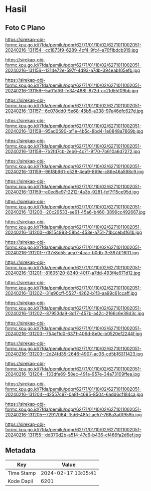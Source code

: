 # Hasil

## Foto C Plano

https://sirekap-obj-formc.kpu.go.id/7fda/pemilu/pdpr/62/71/01/10/02/6271011002051-20240216-131154--cc1873f9-6289-4cf4-9fc4-a70f1bdcb919.jpg

https://sirekap-obj-formc.kpu.go.id/7fda/pemilu/pdpr/62/71/01/10/02/6271011002051-20240216-131156--1214e72e-597f-4d93-a7db-394eab105efb.jpg

https://sirekap-obj-formc.kpu.go.id/7fda/pemilu/pdpr/62/71/01/10/02/6271011002051-20240216-131156--5a01df6f-fe34-488f-872d-cc2fd55f09bb.jpg

https://sirekap-obj-formc.kpu.go.id/7fda/pemilu/pdpr/62/71/01/10/02/6271011002051-20240216-131157--6c078dd0-5e68-45b5-a338-97e46dfc627d.jpg

https://sirekap-obj-formc.kpu.go.id/7fda/pemilu/pdpr/62/71/01/10/02/6271011002051-20240216-131158--95ad0590-bf1e-4b5c-8bd4-1e0848a7869b.jpg

https://sirekap-obj-formc.kpu.go.id/7fda/pemilu/pdpr/62/71/01/10/02/6271011002051-20240216-131158--7b2fd7cb-2eb6-4c71-9f70-7b610a6d7272.jpg

https://sirekap-obj-formc.kpu.go.id/7fda/pemilu/pdpr/62/71/01/10/02/6271011002051-20240216-131159--96f8b961-c528-4ea9-869e-c86e46a598c9.jpg

https://sirekap-obj-formc.kpu.go.id/7fda/pemilu/pdpr/62/71/01/10/02/6271011002051-20240216-131159--e0ed5e97-2212-4a3b-9281-fef7f15ce95d.jpg

https://sirekap-obj-formc.kpu.go.id/7fda/pemilu/pdpr/62/71/01/10/02/6271011002051-20240216-131200--20c29533-ee61-45a6-b460-3899cc492667.jpg

https://sirekap-obj-formc.kpu.go.id/7fda/pemilu/pdpr/62/71/01/10/02/6271011002051-20240216-131200--d8154993-58b4-453e-a751-71bcceb4f61b.jpg

https://sirekap-obj-formc.kpu.go.id/7fda/pemilu/pdpr/62/71/01/10/02/6271011002051-20240216-131201--737e8d55-aea7-4cac-b0db-3e397df16ff1.jpg

https://sirekap-obj-formc.kpu.go.id/7fda/pemilu/pdpr/62/71/01/10/02/6271011002051-20240216-131201--81605120-8340-40f7-a7dd-493f4e971d12.jpg

https://sirekap-obj-formc.kpu.go.id/7fda/pemilu/pdpr/62/71/01/10/02/6271011002051-20240216-131202--31e96cff-5527-4262-b1f3-aa99c61ccaff.jpg

https://sirekap-obj-formc.kpu.go.id/7fda/pemilu/pdpr/62/71/01/10/02/6271011002051-20240216-131202--87953da9-8d17-457b-a42c-2166c6e38d3c.jpg

https://sirekap-obj-formc.kpu.go.id/7fda/pemilu/pdpr/62/71/01/10/02/6271011002051-20240216-131203--754ef1d0-6371-406d-8e0c-b0520ef2244f.jpg

https://sirekap-obj-formc.kpu.go.id/7fda/pemilu/pdpr/62/71/01/10/02/6271011002051-20240216-131203--2d24fd35-2646-4907-ac36-cd5b16311423.jpg

https://sirekap-obj-formc.kpu.go.id/7fda/pemilu/pdpr/62/71/01/10/02/6271011002051-20240216-131204--133dfe69-58ec-491a-957e-34a73109ffea.jpg

https://sirekap-obj-formc.kpu.go.id/7fda/pemilu/pdpr/62/71/01/10/02/6271011002051-20240216-131204--d2557c97-0a8f-4695-8504-6add6cf184ca.jpg

https://sirekap-obj-formc.kpu.go.id/7fda/pemilu/pdpr/62/71/01/10/02/6271011002051-20240216-131205--72917064-f5d6-48fd-ae57-768a3a0f959b.jpg

https://sirekap-obj-formc.kpu.go.id/7fda/pemilu/pdpr/62/71/01/10/02/6271011002051-20240216-131155--dd370d2b-a514-47c6-b436-cf466fa2d6ef.jpg


## Metadata

| Key        | Value               |
| ---------- | ------------------- |
| Time Stamp | 2024-02-17 13:05:41 |
| Kode Dapil | 6201                |



